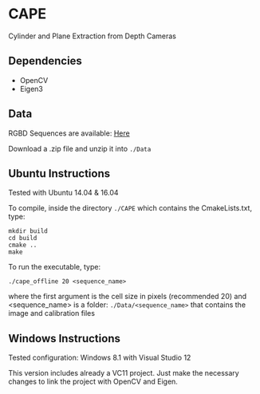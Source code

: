 # CAPE
Cylinder and Plane Extraction from Depth Cameras

## Dependencies

* OpenCV
* Eigen3

## Data

RGBD Sequences are available: [Here](https://drive.google.com/drive/folders/1CaVVLF7AQUlsOwFWrx-Fm7zB6wueQBE3?usp=sharing)

Download a .zip file and unzip it into ``./Data``

## Ubuntu Instructions
Tested with Ubuntu 14.04 & 16.04

To compile, inside the directory ``./CAPE`` which contains the CmakeLists.txt, type:
```
mkdir build
cd build
cmake ..
make
```
To run the executable, type:

```./cape_offline 20 <sequence_name>```

where the first argument is the cell size in pixels (recommended 20)
and <sequence_name> is a folder:
``./Data/<sequence_name>``
that contains the image and calibration files

## Windows Instructions

Tested configuration: Windows 8.1 with Visual Studio 12

This version includes already a VC11 project.
Just make the necessary changes to link the project with OpenCV and Eigen.
